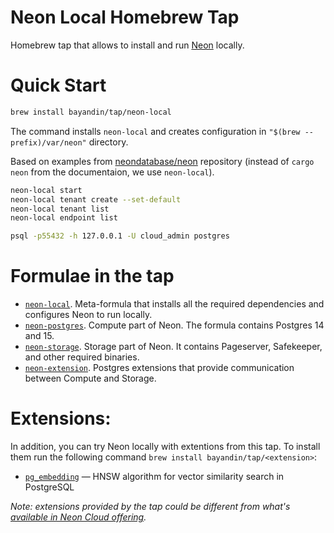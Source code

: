 # Neon Local Homebrew Tap

Homebrew tap that allows to install and run [Neon](http://neon.tech/) locally.

# Quick Start

```bash
brew install bayandin/tap/neon-local
```
The command installs `neon-local` and creates configuration in `"$(brew --prefix)/var/neon"` directory.

Based on examples from [neondatabase/neon](https://github.com/neondatabase/neon#running-neon-database) repository (instead of `cargo neon` from the documentaion, we use `neon-local`).
```bash
neon-local start
neon-local tenant create --set-default
neon-local tenant list
neon-local endpoint list
```

```bash
psql -p55432 -h 127.0.0.1 -U cloud_admin postgres
```

# Formulae in the tap

- [`neon-local`](https://github.com/bayandin/homebrew-tap/blob/main/Formula/neon-local.rb). Meta-formula that installs all the required dependencies and configures Neon to run locally.
- [`neon-postgres`](https://github.com/bayandin/homebrew-tap/blob/main/Formula/neon-postgres.rb). Compute part of Neon. The formula contains Postgres 14 and 15.
- [`neon-storage`](https://github.com/bayandin/homebrew-tap/blob/main/Formula/neon-storage.rb). Storage part of Neon. It contains Pageserver, Safekeeper, and other required binaries.
- [`neon-extension`](https://github.com/bayandin/homebrew-tap/blob/main/Formula/neon-extension.rb). Postgres extensions that provide communication between Compute and Storage.

# Extensions:

In addition, you can try Neon locally with extentions from this tap. To install them run the following command `brew install bayandin/tap/<extension>`:
- [`pg_embedding`](https://github.com/bayandin/homebrew-tap/blob/main/Formula/pg_embedding.rb) — HNSW algorithm for vector similarity search in PostgreSQL

_Note: extensions provided by the tap could be different from what's [available in Neon Cloud offering](https://neon.tech/docs/extensions/pg-extensions)._

